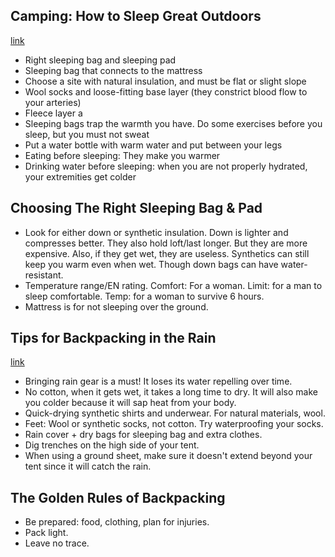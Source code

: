 ## Camping: How to Sleep Great Outdoors
[link](https://www.youtube.com/watch?v=P2Nlsajidjo)

- Right sleeping bag and sleeping pad
- Sleeping bag that connects to the mattress
- Choose a site with natural insulation, and must be flat or slight slope
- Wool socks and loose-fitting base layer (they constrict blood flow to your arteries)
- Fleece layer a
- Sleeping bags trap the warmth you have. Do some exercises before you sleep, but you must not sweat
- Put a water bottle with warm water and put between your legs
- Eating before sleeping: They make you warmer
- Drinking water before sleeping: when you are not properly hydrated, your extremities get colder

## Choosing The Right Sleeping Bag & Pad

- Look for either down or synthetic insulation. Down is lighter and compresses better. They also hold loft/last longer. But they are more expensive. Also, if they get wet, they are useless. Synthetics can still keep you warm even when wet. Though down bags can have water-resistant.
- Temperature range/EN rating. Comfort: For a woman. Limit: for a man to sleep comfortable. Temp: for a woman to survive 6 hours.
- Mattress is for not sleeping over the ground.

## Tips for Backpacking in the Rain
[link](https://www.youtube.com/watch?v=rQ7ilW50Wpw)

- Bringing rain gear is a must! It loses its water repelling over time.
- No cotton, when it gets wet, it takes a long time to dry. It will also make you colder because it will sap heat from your body.
- Quick-drying synthetic shirts and underwear. For natural materials, wool.
- Feet: Wool or synthetic socks, not cotton. Try waterproofing your socks.
- Rain cover + dry bags for sleeping bag and extra clothes.
- Dig trenches on the high side of your tent.
- When using a ground sheet, make sure it doesn't extend beyond your tent since it will catch the rain.

## The Golden Rules of Backpacking

- Be prepared: food, clothing, plan for injuries.
- Pack light.
- Leave no trace.
